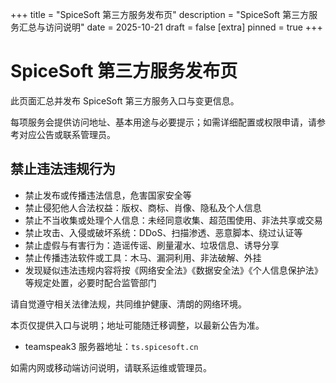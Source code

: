 +++
title = "SpiceSoft 第三方服务发布页"
description = "SpiceSoft 第三方服务汇总与访问说明"
date = 2025-10-21
draft = false
[extra]
pinned = true
+++

<h1 class="big-title">SpiceSoft 第三方服务发布页</h1>
<p>此页面汇总并发布 SpiceSoft 第三方服务入口与变更信息。</p>
<p>每项服务会提供访问地址、基本用途与必要提示；如需详细配置或权限申请，请参考对应公告或联系管理员。</p>
<h2>禁止违法违规行为</h2>
<ul>
  <li>禁止发布或传播违法信息，危害国家安全等</li>
  <li>禁止侵犯他人合法权益：版权、商标、肖像、隐私及个人信息</li>
  <li>禁止不当收集或处理个人信息：未经同意收集、超范围使用、非法共享或交易</li>
  <li>禁止攻击、入侵或破坏系统：DDoS、扫描渗透、恶意脚本、绕过认证等</li>
  <li>禁止虚假与有害行为：造谣传谣、刷量灌水、垃圾信息、诱导分享</li>
  <li>禁止传播违法软件或工具：木马、漏洞利用、非法破解、外挂</li>
  <li>发现疑似违法违规内容将按《网络安全法》《数据安全法》《个人信息保护法》等规定处置，必要时配合监管部门</li>
</ul>
<p class="muted">请自觉遵守相关法律法规，共同维护健康、清朗的网络环境。</p>
<p class="muted">本页仅提供入口与说明；地址可能随迁移调整，以最新公告为准。</p>

<ul>
<li class="big-line">teamspeak3 服务器地址：<code>ts.spicesoft.cn</code></li>
</ul>

如需内网或移动端访问说明，请联系运维或管理员。

